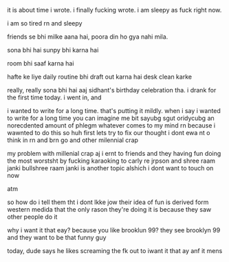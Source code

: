 it is about time i wrote. i finally fucking wrote.
i am sleepy as fuck right now.


i am so tired rn
and sleepy

friends se bhi milke aana hai, poora din ho gya nahi mila.


sona bhi hai
sunpy bhi karna hai

room bhi saaf karna hai

hafte ke liye daily routine bhi draft out karna hai desk clean karke

really, really sona bhi hai
aaj sidhant's birthday celebration tha. i drank for the first time today.
i went in, and 


i wanted to write for a long time. that's putting it mildly. when i say i wanted to write for a long time you can imagine me bit sayubg sgut oridycubg an norecdented amount of phlegm whatever comes to my mind rn because i wawnted to do this so huh first lets try to fix our thought i dont ewa nt o think  in rn and brn go and other milennial crap

my problem with millenial crap
aj i ernt to friends and they having fun doing the most worstsht by fucking karaoking to carly re jrpson and shree raam janki bullshree raam janki is another topic alshich i dont want to touch on now

atm


so how do i tell them tht i dont lkke jow their idea of fun is derived form western medida
that the only rason they're doing it is because they saw other people do it

why i want it that eay?
because you like brooklun 99?
they see brooklyn 99 and they want to be that funny guy

today, dude says he likes screaming the fk out to iwant it that ay anf it mens 